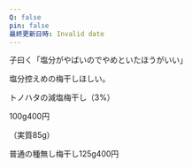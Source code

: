 ```yaml
---
Q: false
pin: false
最終更新日時: Invalid date
---
```

  

子曰く「塩分がやばいのでやめといたほうがいい」

  

塩分控えめの梅干しほしい。

  

トノハタの減塩梅干し（3%）

100g400円

（実質85g）

  

普通の種無し梅干し125g400円